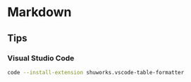 # Markdown

## Tips

### Visual Studio Code

```sh
code --install-extension shuworks.vscode-table-formatter
```

